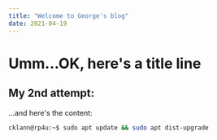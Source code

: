 ```yaml
---
title: "Welcome to George's blog"
date: 2021-04-19
---
```

# Umm...OK, here's a title line
## My 2nd attempt:

...and here's the content:
```bash
cklann@rp4u:~$ sudo apt update && sudo apt dist-upgrade
```
